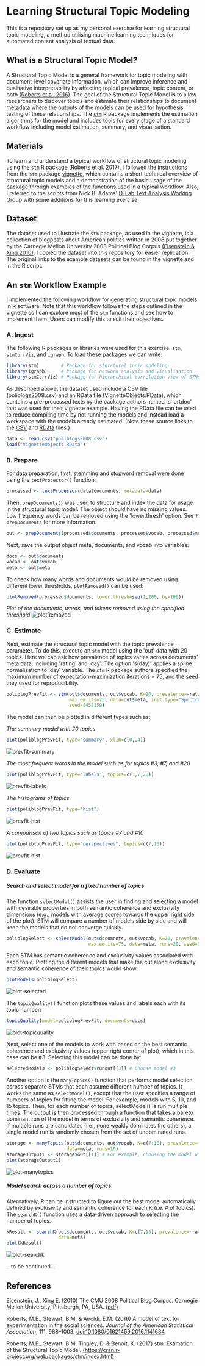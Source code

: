 # Learning Structural Topic Modeling
This is a repository set up as my personal exercise for learning structural topic modeling, a method utilising machine learning techniques for automated content analysis of textual data.  

## What is a Structural Topic Model?
A Structural Topic Model is a general framework for topic modeling with document-level covariate information, which can improve inference and qualitative interpretability by affecting topical prevalence, topic content, or both [(Roberts et al. 2016)](#roberts_etal_2016). The goal of the Structural Topic Model is to allow researchers to discover topics and estimate their relationships to document metadata where the outputs of the models can be used for hypothesis testing of these relationships. The [`stm`](http://www.structuraltopicmodel.com) R package implements the estimation algorithms for the model and includes tools for every stage of a standard workflow including model estimation, summary, and visualisation.

## Materials
To learn and understand a typical workflow of structural topic modeling using the `stm` R package [(Roberts et al. 2017)](#roberts_etal_2017), I followed the instructions from the `stm` package [vignette](https://github.com/bstewart/stm/blob/master/inst/doc/stmVignette.pdf?raw=true), which contains a short technical overview of structural topic models and a demonstration of the basic usage of the package through examples of the functions used in a typical workflow. Also, I referred to the scripts from Nick B. Adams' [D-Lab Text Analysis Working Group](https://github.com/nickbadams/D-Lab_TextAnalysisWorkingGroup) with some additions for this learning exercise.

## Dataset
The dataset used to illustrate the `stm` package, as used in the vignette, is a collection of blogposts about American politics written in 2008 put together by the Carnegie Mellon University 2008 Political Blog Corpus [(Eisenstein & Xing 2010)](#eisenstein_xing_2010). 
I copied the dataset into this repository for easier replication. The original links to the example datasets can be found in the vignette and in the R script. 

## An `stm` Workflow Example
I implemented the following workflow for generating structural topic models in R software. Note that this workflow follows the steps outlined in the vignette so I can explore most of the `stm` functions and see how to implement them. Users can modify this to suit their objectives.


### A. Ingest

The following R packages or libraries were used for this exercise: `stm`, `stmCorrViz`, and `igraph`. To load these packages we can write:
```R
library(stm)        # Package for sturctural topic modeling
library(igraph)     # Package for network analysis and visualisation
library(stmCorrViz) # Package for hierarchical correlation view of STMs
```

As described above, the dataset used include a CSV file (poliblogs2008.csv) and an RData file (VignetteObjects.RData), which contains a pre-processed texts by the package authors named 'shortdoc' that was used for their vignette example. Having the RData file can be used to reduce compiling time by not running the models and instead load a workspace with the models already estimated. (Note these source links to the [CSV](https://goo.gl/4ohgr4) and [RData](https://goo.gl/xK17EQ) files.)
```R
data <- read.csv("poliblogs2008.csv") 
load("VignetteObjects.RData") 
```

### B. Prepare

For data preparation, first, stemming and stopword removal were done using the `textProcessor()` function:
```R
processed <- textProcessor(data$documents, metadata=data)
```

Then, `prepDocuments()` was used to structure and index the data for usage in the structural topic model. The object should have no missing values. Low frequency words can be removed using the 'lower.thresh' option. See `?prepDocuments` for more information.
```R
out <- prepDocuments(processed$documents, processed$vocab, processed$meta)
```

Next, save the output object meta, documents, and vocab into variables:
```R
docs <- out$documents
vocab <- out$vocab
meta <- out$meta
```

To check how many words and documents would be removed using different lower thresholds, `plotRemoved()` can be used:
```R
plotRemoved(processed$documents, lower.thresh=seq(1,200, by=100))
```

*Plot of the documents, words, and tokens removed using the specified threshold*
![plotRemoved](https://github.com/dondealban/learning-stm/blob/master/outputs/stm-plot-removed.png)

### C. Estimate

Next, estimate the structural topic model with the topic prevalence parameter. To do this, execute an `stm` model using the 'out' data with 20 topics. Here we can ask how prevalence of topics varies across documents' meta data, including 'rating' and 'day'. The option 's(day)' applies a spline normalization to 'day' variable. The `stm` R package authors specified the maximum number of expectation-maximization iterations = 75, and the seed they used for reproducibility.
```R
poliblogPrevFit <- stm(out$documents, out$vocab, K=20, prevalence=~rating+s(day), 
                       max.em.its=75, data=out$meta, init.type="Spectral", 
                       seed=8458159)
```

The model can then be plotted in different types such as:

*The summary model with 20 topics*
```R
plot(poliblogPrevFit, type="summary", xlim=c(0,.4))
```
![prevfit-summary](https://github.com/dondealban/learning-stm/blob/master/outputs/stm-plot-prevfit.png)

*The most frequent words in the model such as for topics #3, #7, and #20*
```R
plot(poliblogPrevFit, type="labels", topics=c(3,7,20))
```
![prevfit-labels](https://github.com/dondealban/learning-stm/blob/master/outputs/stm-plot-prevfit-labels.png)

*The histograms of topics*
```R
plot(poliblogPrevFit, type="hist")
```
![prevfit-hist](https://github.com/dondealban/learning-stm/blob/master/outputs/stm-plot-prevfit-histogram.png)

*A comparison of two topics such as topics #7 and #10*
```R
plot(poliblogPrevFit, type="perspectives", topics=c(7,10))
```
![prevfit-hist](https://github.com/dondealban/learning-stm/blob/master/outputs/stm-plot-prevfit-perspectives-two-topic.png)

### D. Evaluate

##### Search and select model for a fixed number of topics
The function `selectModel()` assists the user in finding and selecting a model with desirable properties in both semantic coherence and exclusivity dimensions (e.g., models with average scores towards the upper right side of the plot). STM will compare a number of models side by side and will keep the models that do not converge quickly. 
```R
poliblogSelect <- selectModel(out$documents, out$vocab, K=20, prevalence=~rating+s(day),
                              max.em.its=75, data=meta, runs=20, seed=8458159)
```

Each STM has semantic coherence and exclusivity values associated with each topic. Plotting the different models that make the cut along exclusivity and semantic coherence of their topics would show:
```R
plotModels(poliblogSelect)
```
![plot-selected](https://github.com/dondealban/learning-stm/blob/master/outputs/stm-plot-selected.png)

The `topicQuality()` function plots these values and labels each with its topic number:
```R
topicQuality(model=poliblogPrevFit, documents=docs)
```
![plot-topicquality](https://github.com/dondealban/learning-stm/blob/master/outputs/stm-plot-topic-quality.png)

Next, select one of the models to work with based on the best semantic coherence and exclusivity values (upper right corner of plot), which in this case can be #3. Selecting this model can be done by:
```R
selectedModel3 <- poliblogSelect$runout[[3]] # Choose model #3
```

Another option is the `manyTopics()` function that performs model selection across separate STMs that each assume different number of topics. It works the same as `selectModel()`, except that the user specifies a range of numbers of topics for fitting the model. For example, models with 5, 10, and 15 topics. Then, for each number of topics, selectModel() is run multiple times. The output is then processed through a function that takes a pareto dominant run of the model in terms of exclusivity and semantic coherence. If multiple runs are candidates (i.e., none weakly dominates the others), a single model run is randomly chosen from the set of undominated runs. 
```R
storage <- manyTopics(out$documents, out$vocab, K=c(7:10), prevalence=~rating+s(day),
                      data=meta, runs=10)
storageOutput1 <- storage$out[[1]] # For example, choosing the model with 7 topics
plot(storageOutput1)
```
![plot-manytopics](https://github.com/dondealban/learning-stm/blob/master/outputs/stm-plot-storage-output1.png)

##### Model search across a number of topics 
Alternatively, R can be instructed to figure out the best model automatically defined by exclusivity and semantic coherence for each K (i.e. # of topics). The `searchK()` function uses a data-driven approach to selecting the number of topics. 
```R
kResult <- searchK(out$documents, out$vocab, K=c(7,10), prevalence=~rating+s(day),
                   data=meta)
plot(kResult)
```
![plot-searchk](https://github.com/dondealban/learning-stm/blob/master/outputs/stm-plot-searchk.png)



...to be continued...

## References

<a name="eisenstein_xing_2010"></a>
Eisenstein, J., Xing E. (2010) The CMU 2008 Political Blog Corpus. Carnegie Mellon University, Pittsburgh, PA, USA. [(pdf)](http://www.sailing.cs.cmu.edu/main/socialmedia/blog2008.pdf)

<a name="roberts_etal_2016"></a>
Roberts, M.E., Stewart, B.M. & Airoldi, E.M. (2016) A model of text for experimentation in the social sciences. *Journal of the American Statistical Association*, 111, 988–1003. [doi:10.1080/01621459.2016.1141684](http://dx.doi.org/10.1080/01621459.2016.1141684)

<a name="roberts_etal_2017"></a>
Roberts, M.E., Stewart, B.M. Tingley, D. & Benoit, K. (2017) stm: Estimation of the Structural Topic Model. [(https://cran.r-project.org/web/packages/stm/index.html)](https://cran.r-project.org/web/packages/stm/index.html)